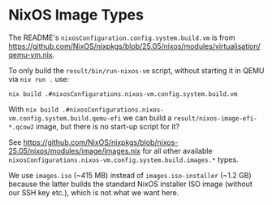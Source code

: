 # NixOS Image Types

The README's `nixosConfiguration.config.system.build.vm` is from
https://github.com/NixOS/nixpkgs/blob/25.05/nixos/modules/virtualisation/qemu-vm.nix.

To only build the `result/bin/run-nixos-vm` script, without starting it in QEMU via `nix run .` use:

    nix build .#nixosConfigurations.nixos-vm.config.system.build.vm

With `nix build .#nixosConfigurations.nixos-vm.config.system.build.qemu-efi` we can
build a `result/nixos-image-efi-*.qcow2` image, but there is no start-up script for it?

See https://github.com/NixOS/nixpkgs/blob/nixos-25.05/nixos/modules/image/images.nix
for all other available `nixosConfigurations.nixos-vm.config.system.build.images.*` types.

We use `images.iso` (~415 MB) instead of `images.iso-installer` (~1.2 GB)
because the latter builds the standard NixOS installer ISO image (without our SSH key etc.),
which is not what we want here.
